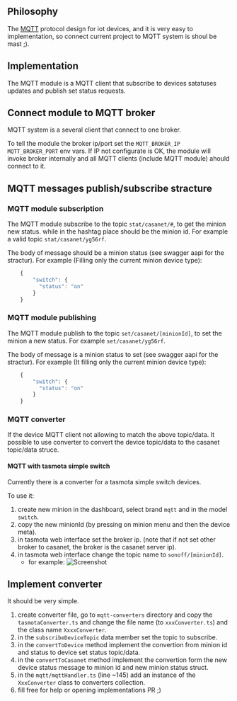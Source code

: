 ## Philosophy

The [MQTT](http://mqtt.org/) protocol design for iot devices, and it is very easy to implementation, so connect current project to MQTT system is shoul be mast ;).

## Implementation
The MQTT module is a MQTT client that subscribe to devices satatuses updates and publish set status requests.

## Connect module to MQTT broker
MQTT system is a several client that connect to one broker.

To tell the module the broker ip/port set the `MQTT_BROKER_IP` `MQTT_BROKER_PORT` env vars.
If IP not configurate is OK, the module will invoke broker internally and all MQTT clients (include MQTT module) ahould connect to it.

## MQTT messages publish/subscribe stracture

### MQTT module subscription
The MQTT module subscribe to the topic `stat/casanet/#`, to get the minion new status. 
while in the hashtag place should be the minion id.
For example a valid topic `stat/casanet/yg56rf`.

The body of message should be a minion status (see swagger aapi for the stractur).
For example (Filling only the current minion device type):
```javascript
    {
        "switch": {
          "status": "on"
        }
    }
```

### MQTT module publishing
The MQTT module publish to the topic `set/casanet/[minionId]`, to set the minion a new status. 
For example `set/casanet/yg56rf`.

The body of message is a minion status to set (see swagger aapi for the stractur).
For example (It filling only the current minion device type):
```javascript
    {
        "switch": {
          "status": "on"
        }
    }
```

### MQTT converter
If the device MQTT client not allowing to match the above topic/data. 
It possible to use converter to convert the device topic/data to the casanet topic/data struce.


#### MQTT with tasmota simple switch
Currently there is a converter for a tasmota simple switch devices.

To use it:
1) create new minion in the dashboard, select brand `mqtt` and in the model `switch`. 
1) copy the new minionId (by pressing on minion menu and then the device meta).    
1) in tasmota web interface set the broker ip. (note that if not set other broker to casanet, the broker is the casanet server ip).
1) in tasmota web interface change the topic name to `sonoff/[minionId]`. 
    - for example:
        ![Screenshot](../../../../screenshots/mqtt/tasmota-confign.JPG)
        

## Implement converter
It should be very simple.
1) create converter file, go to `mqtt-converters` directory and copy the `tasmotaConverter.ts` and change the file name (to `xxxConverter.ts`) and the class name `XxxxConverter`.
1) in the `subscribeDeviceTopic` data member set the topic to subscribe.
1) in the `convertToDevice` method implement the convertion from minion id and status to device set status topic/data.
1) in the `convertToCasanet` method implement the convertion form the new device status message to minion id and new minion status struct.
1) in the `mqtt/mqttHandler.ts` (line ~145) add an instance of the `XxxConverter` class to converters collection.
1) fill free for help or opening implementations PR ;)
